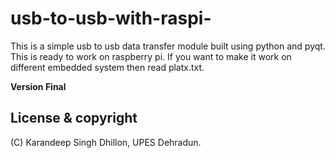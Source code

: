 # usb-to-usb-with-raspi-

This is a simple usb to usb data transfer module built using python and pyqt.
This is ready to work on raspberry pi.
If you want to make it work on different embedded system then read platx.txt.





**Version Final**



## License & copyright
(C) Karandeep Singh Dhillon, UPES Dehradun.